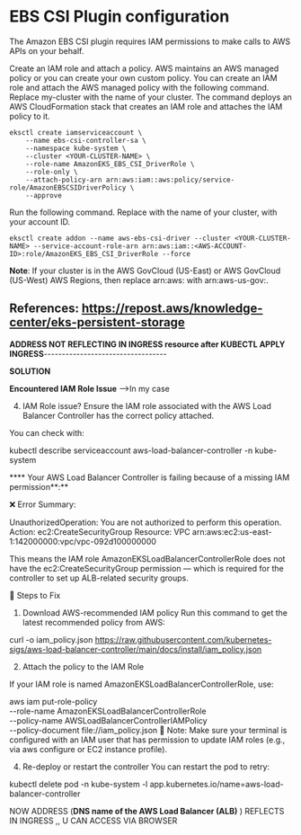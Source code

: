 # EBS CSI Plugin configuration

The Amazon EBS CSI plugin requires IAM permissions to make calls to AWS APIs on your behalf.

Create an IAM role and attach a policy. AWS maintains an AWS managed policy or you can create your own custom policy. You can create an IAM role and attach the AWS managed policy with the following command. Replace my-cluster with the name of your cluster. The command deploys an AWS CloudFormation stack that creates an IAM role and attaches the IAM policy to it. 

```
eksctl create iamserviceaccount \
    --name ebs-csi-controller-sa \
    --namespace kube-system \
    --cluster <YOUR-CLUSTER-NAME> \
    --role-name AmazonEKS_EBS_CSI_DriverRole \
    --role-only \
    --attach-policy-arn arn:aws:iam::aws:policy/service-role/AmazonEBSCSIDriverPolicy \
    --approve
```

Run the following command. Replace <AWS-ACCOUNT-ID> with the name of your cluster, <AWS-ACCOUNT-ID> with your account ID.

```
eksctl create addon --name aws-ebs-csi-driver --cluster <YOUR-CLUSTER-NAME> --service-account-role-arn arn:aws:iam::<AWS-ACCOUNT-ID>:role/AmazonEKS_EBS_CSI_DriverRole --force
```

**Note**: If your cluster is in the AWS GovCloud (US-East) or AWS GovCloud (US-West) AWS Regions, then replace arn:aws: with arn:aws-us-gov:.

**References**:
https://repost.aws/knowledge-center/eks-persistent-storage
------------------------------------------------------------------------------------------------------------------------------------

**ADDRESS NOT REFLECTING IN INGRESS resource after KUBECTL APPLY INGRESS**----------------------------------

**SOLUTION**

**Encountered IAM Role Issue** -->In my case 

4. IAM Role issue?
Ensure the IAM role associated with the AWS Load Balancer Controller has the correct policy attached.

You can check with:

kubectl describe serviceaccount aws-load-balancer-controller -n kube-system


**** Your AWS Load Balancer Controller is failing because of a missing IAM permission**:**


❌ Error Summary:

UnauthorizedOperation: You are not authorized to perform this operation. 
Action: ec2:CreateSecurityGroup 
Resource: VPC arn:aws:ec2:us-east-1:142000000:vpc/vpc-092d100000000

This means the IAM role AmazonEKSLoadBalancerControllerRole does not have the ec2:CreateSecurityGroup permission — which is required for the controller to set up ALB-related security groups.

🔧 Steps to Fix
1. Download AWS-recommended IAM policy
Run this command to get the latest recommended policy from AWS:

curl -o iam_policy.json https://raw.githubusercontent.com/kubernetes-sigs/aws-load-balancer-controller/main/docs/install/iam_policy.json

2. Attach the policy to the IAM Role

If your IAM role is named AmazonEKSLoadBalancerControllerRole, use:

aws iam put-role-policy \
  --role-name AmazonEKSLoadBalancerControllerRole \
  --policy-name AWSLoadBalancerControllerIAMPolicy \
  --policy-document file://iam_policy.json
📌 Note: Make sure your terminal is configured with an IAM user that has permission to update IAM roles (e.g., via aws configure or EC2 instance profile).



4. Re-deploy or restart the controller
You can restart the pod to retry:

kubectl delete pod -n kube-system -l app.kubernetes.io/name=aws-load-balancer-controller


NOW ADDRESS (**DNS name of the AWS Load Balancer (ALB)** ) REFLECTS IN INGRESS ,, U CAN ACCESS VIA BROWSER









